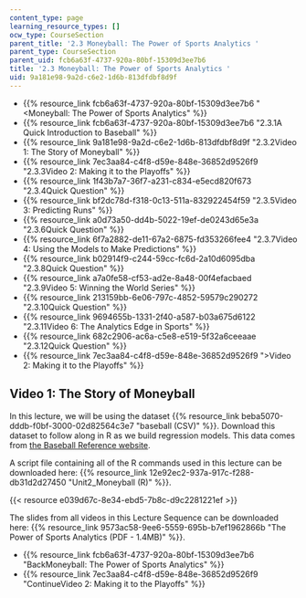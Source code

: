```yaml
---
content_type: page
learning_resource_types: []
ocw_type: CourseSection
parent_title: '2.3 Moneyball: The Power of Sports Analytics '
parent_type: CourseSection
parent_uid: fcb6a63f-4737-920a-80bf-15309d3ee7b6
title: '2.3 Moneyball: The Power of Sports Analytics '
uid: 9a181e98-9a2d-c6e2-1d6b-813dfdbf8d9f
---
```


*   {{% resource_link fcb6a63f-4737-920a-80bf-15309d3ee7b6 "\<Moneyball: The Power of Sports Analytics" %}}
*   {{% resource_link fcb6a63f-4737-920a-80bf-15309d3ee7b6 "2.3.1A Quick Introduction to Baseball" %}}
*   {{% resource_link 9a181e98-9a2d-c6e2-1d6b-813dfdbf8d9f "2.3.2Video 1: The Story of Moneyball" %}}
*   {{% resource_link 7ec3aa84-c4f8-d59e-848e-36852d9526f9 "2.3.3Video 2: Making it to the Playoffs" %}}
*   {{% resource_link 1f43b7a7-36f7-a231-c834-e5ecd820f673 "2.3.4Quick Question" %}}
*   {{% resource_link bf2dc78d-f318-0c13-511a-832922454f59 "2.3.5Video 3: Predicting Runs" %}}
*   {{% resource_link a0d73a50-dd4b-5022-19ef-de0243d65e3a "2.3.6Quick Question" %}}
*   {{% resource_link 6f7a2882-de11-67a2-6875-fd353266fee4 "2.3.7Video 4: Using the Models to Make Predictions" %}}
*   {{% resource_link b02914f9-c244-59cc-fc6d-2a10d6095dba "2.3.8Quick Question" %}}
*   {{% resource_link a7a0fe58-cf53-ad2e-8a48-00f4efacbaed "2.3.9Video 5: Winning the World Series" %}}
*   {{% resource_link 213159bb-6e06-797c-4852-59579c290272 "2.3.10Quick Question" %}}
*   {{% resource_link 9694655b-1331-2f40-a587-b03a675d6122 "2.3.11Video 6: The Analytics Edge in Sports" %}}
*   {{% resource_link 682c2906-ac6a-c5e8-e519-5f32a6ceeaae "2.3.12Quick Question" %}}
*   {{% resource_link 7ec3aa84-c4f8-d59e-848e-36852d9526f9 "\>Video 2: Making it to the Playoffs" %}}

Video 1: The Story of Moneyball
-------------------------------

In this lecture, we will be using the dataset {{% resource_link beba5070-dddb-f0bf-3000-02d82564c3e7 "baseball (CSV)" %}}. Download this dataset to follow along in R as we build regression models. This data comes from [the Baseball Reference website](https://www.baseball-reference.com/).

A script file containing all of the R commands used in this lecture can be downloaded here: {{% resource_link 12e92ec2-937a-917c-f288-db31d2d27450 "Unit2\_Moneyball (R)" %}}.

{{< resource e039d67c-8e34-ebd5-7b8c-d9c2281221ef >}}

The slides from all videos in this Lecture Sequence can be downloaded here: {{% resource_link 9573ac58-9ee6-5559-695b-b7ef1962866b "The Power of Sports Analytics (PDF - 1.4MB)" %}}.

*   {{% resource_link fcb6a63f-4737-920a-80bf-15309d3ee7b6 "BackMoneyball: The Power of Sports Analytics" %}}
*   {{% resource_link 7ec3aa84-c4f8-d59e-848e-36852d9526f9 "ContinueVideo 2: Making it to the Playoffs" %}}